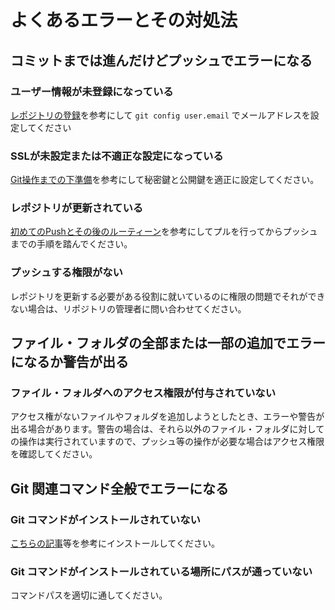 # よくあるエラーとその対処法

## コミットまでは進んだけどプッシュでエラーになる

### ユーザー情報が未登録になっている

[レポジトリの登録](https://github.com/DERaC-Global/tag_japan/tree/main/docs/github/localapp/INITIAL_COMMIT.md)を参考にして `git config user.email` でメールアドレスを設定してください

### SSLが未設定または不適正な設定になっている

[Git操作までの下準備](https://github.com/DERaC-Global/tag_japan/tree/main/docs/github/localapp/INIT.md)を参考にして秘密鍵と公開鍵を適正に設定してください。

### レポジトリが更新されている

[初めてのPushとその後のルーティーン](https://github.com/DERaC-Global/tag_japan/tree/main/docs/github/localapp/ROUTINE.md)を参考にしてプルを行ってからプッシュまでの手順を踏んでください。

### プッシュする権限がない

レポジトリを更新する必要がある役割に就いているのに権限の問題でそれができない場合は、リポジトリの管理者に問い合わせてください。

## ファイル・フォルダの全部または一部の追加でエラーになるか警告が出る

### ファイル・フォルダへのアクセス権限が付与されていない

アクセス権がないファイルやフォルダを追加しようとしたとき、エラーや警告が出る場合があります。警告の場合は、それら以外のファイル・フォルダに対しての操作は実行されていますので、プッシュ等の操作が必要な場合はアクセス権限を確認してください。

## Git 関連コマンド全般でエラーになる

### Git コマンドがインストールされていない

[こちらの記事](https://kinsta.com/jp/knowledgebase/install-git/)等を参考にインストールしてください。

### Git コマンドがインストールされている場所にパスが通っていない

コマンドパスを適切に通してください。